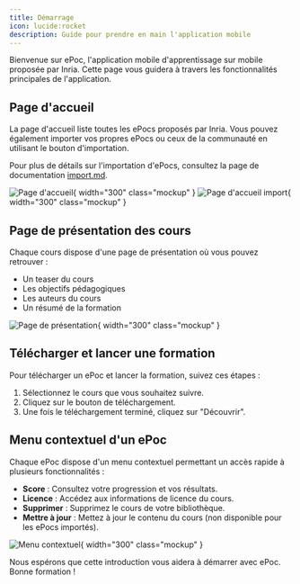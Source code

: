 ```yaml
---
title: Démarrage
icon: lucide:rocket
description: Guide pour prendre en main l'application mobile
---
```


Bienvenue sur ePoc, l'application mobile d'apprentissage sur mobile proposée par Inria. Cette page vous guidera à travers les fonctionnalités principales de l'application.

## Page d'accueil

La page d'accueil liste toutes les ePocs proposés par Inria. Vous pouvez également importer vos propres ePocs ou ceux de la communauté en utilisant le bouton d'importation.

Pour plus de détails sur l'importation d'ePocs, consultez la page de documentation [import.md](import.md).

![Page d'accueil](/images/app-accueil.png){ width="300" class="mockup" }
![Page d'accueil import](/images/app-accueil-import.png){ width="300" class="mockup" }

## Page de présentation des cours

Chaque cours dispose d'une page de présentation où vous pouvez retrouver :

- Un teaser du cours
- Les objectifs pédagogiques
- Les auteurs du cours
- Un résumé de la formation

![Page de présentation](/images/app-epoc-overview.png){ width="300" class="mockup" }

## Télécharger et lancer une formation

Pour télécharger un ePoc et lancer la formation, suivez ces étapes :

1. Sélectionnez le cours que vous souhaitez suivre.
2. Cliquez sur le bouton de téléchargement.
3. Une fois le téléchargement terminé, cliquez sur "Découvrir".

## Menu contextuel d'un ePoc

Chaque ePoc dispose d'un menu contextuel permettant un accès rapide à plusieurs fonctionnalités :

- **Score** : Consultez votre progression et vos résultats.
- **Licence** : Accédez aux informations de licence du cours.
- **Supprimer** : Supprimez le cours de votre bibliothèque.
- **Mettre à jour** : Mettez à jour le contenu du cours (non disponible pour les ePocs importés).

![Menu contextuel](/images/app-epoc-menu.png){ width="300" class="mockup" }

Nous espérons que cette introduction vous aidera à démarrer avec ePoc. Bonne formation !
